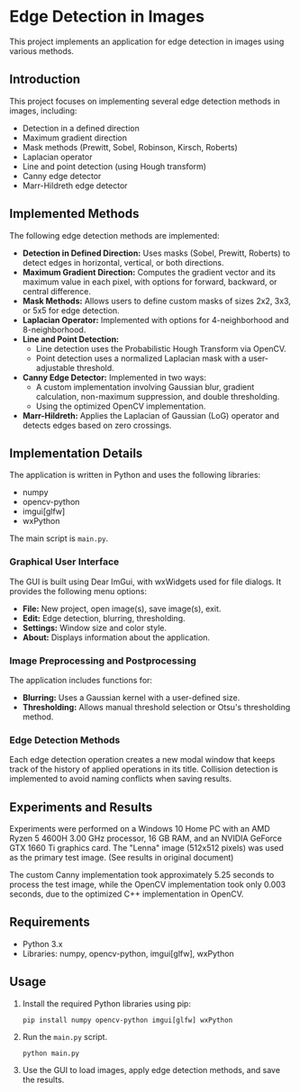 # Edge Detection in Images

This project implements an application for edge detection in images using various methods.


## Introduction

This project focuses on implementing several edge detection methods in images, including:

*   Detection in a defined direction
*   Maximum gradient direction
*   Mask methods (Prewitt, Sobel, Robinson, Kirsch, Roberts)
*   Laplacian operator
*   Line and point detection (using Hough transform)
*   Canny edge detector
*   Marr-Hildreth edge detector

## Implemented Methods

The following edge detection methods are implemented:

*   **Detection in Defined Direction:** Uses masks (Sobel, Prewitt, Roberts) to detect edges in horizontal, vertical, or both directions.
*   **Maximum Gradient Direction:** Computes the gradient vector and its maximum value in each pixel, with options for forward, backward, or central difference.
*   **Mask Methods:** Allows users to define custom masks of sizes 2x2, 3x3, or 5x5 for edge detection.
*   **Laplacian Operator:** Implemented with options for 4-neighborhood and 8-neighborhood.
*   **Line and Point Detection:**
    *   Line detection uses the Probabilistic Hough Transform via OpenCV.
    *   Point detection uses a normalized Laplacian mask with a user-adjustable threshold.
*   **Canny Edge Detector:** Implemented in two ways:
    *   A custom implementation involving Gaussian blur, gradient calculation, non-maximum suppression, and double thresholding.
    *   Using the optimized OpenCV implementation.
*   **Marr-Hildreth:** Applies the Laplacian of Gaussian (LoG) operator and detects edges based on zero crossings.

## Implementation Details

The application is written in Python and uses the following libraries:

*   numpy
*   opencv-python
*   imgui\[glfw]
*   wxPython

The main script is `main.py`.

### Graphical User Interface

The GUI is built using Dear ImGui, with wxWidgets used for file dialogs. It provides the following menu options:

*   **File:** New project, open image(s), save image(s), exit.
*   **Edit:** Edge detection, blurring, thresholding.
*   **Settings:** Window size and color style.
*   **About:** Displays information about the application.

### Image Preprocessing and Postprocessing

The application includes functions for:

*   **Blurring:** Uses a Gaussian kernel with a user-defined size.
*   **Thresholding:** Allows manual threshold selection or Otsu's thresholding method.

### Edge Detection Methods

Each edge detection operation creates a new modal window that keeps track of the history of applied operations in its title. Collision detection is implemented to avoid naming conflicts when saving results.

## Experiments and Results

Experiments were performed on a Windows 10 Home PC with an AMD Ryzen 5 4600H 3.00 GHz processor, 16 GB RAM, and an NVIDIA GeForce GTX 1660 Ti graphics card.  The "Lenna" image (512x512 pixels) was used as the primary test image. (See results in original document)

The custom Canny implementation took approximately 5.25 seconds to process the test image, while the OpenCV implementation took only 0.003 seconds, due to the optimized C++ implementation in OpenCV.

## Requirements

*   Python 3.x
*   Libraries: numpy, opencv-python, imgui\[glfw], wxPython

## Usage

1.  Install the required Python libraries using pip:

    ```
    pip install numpy opencv-python imgui[glfw] wxPython
    ```

2.  Run the `main.py` script.

    ```
    python main.py
    ```

3.  Use the GUI to load images, apply edge detection methods, and save the results.
